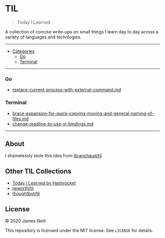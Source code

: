 # TIL

> Today I Learned

A collection of concise write-ups on small things I learn day to day across a variety of languages and technlogies.

--- 

- [Categories](#categories)
  - [Go](#go)
  - [Terminal](#terminal)
  

---


### Go

- [replace-current-process-with-external-command.md](markdown/go/replace-current-process-with-external-command.md)


### Terminal

- [brace-expansion-for-quick-copying-moving-and-general-naming-of-files.md](markdown/terminal/brace-expansion-for-quick-copying-moving-and-general-naming-of-files.md)
- [change-readline-to-use-vi-bindings.md](markdown/terminal/change-readline-to-use-vi-bindings.md)


---

## About

I shamelessly stole this idea from [jbranchaud/til](https://github.com/jbranchaud/til).

## Other TIL Collections

- [Today I Learned by Hashrocket](https://til.hashrocket.com)
- [jwworth/til](https://github.com/jwworth/til)
- [thoughtbot/til](https://github.com/thoughtbot/til)

## License

&copy; 2020 James Neill

This repository is licensed under the MIT license. See `LICENSE` for details.
